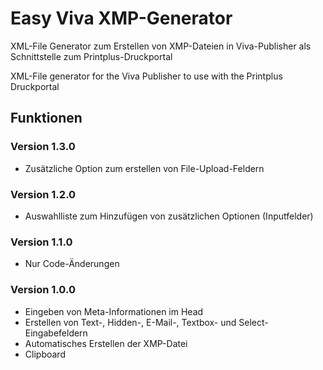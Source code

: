 # Easy Viva XMP-Generator
XML-File Generator zum Erstellen von XMP-Dateien in Viva-Publisher als Schnittstelle zum Printplus-Druckportal

XML-File generator for the Viva Publisher to use with the Printplus Druckportal  

## Funktionen
### Version 1.3.0
* Zusätzliche Option zum erstellen von File-Upload-Feldern

### Version 1.2.0
* Auswahlliste zum Hinzufügen von zusätzlichen Optionen (Inputfelder)

### Version 1.1.0
* Nur Code-Änderungen

### Version 1.0.0
* Eingeben von Meta-Informationen im Head
* Erstellen von Text-, Hidden-, E-Mail-, Textbox- und Select-Eingabefeldern
* Automatisches Erstellen der XMP-Datei
* Clipboard
